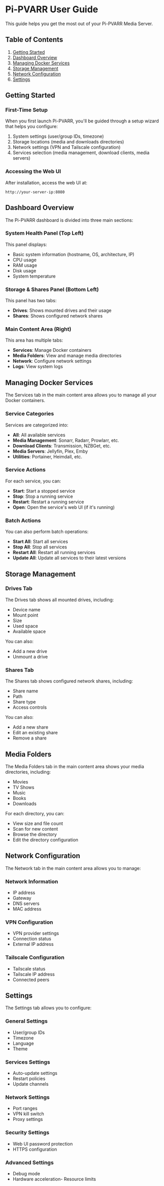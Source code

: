 # Pi-PVARR User Guide

This guide helps you get the most out of your Pi-PVARR Media Server.

## Table of Contents

1. [Getting Started](#getting-started)
2. [Dashboard Overview](#dashboard-overview)
3. [Managing Docker Services](#managing-docker-services)
4. [Storage Management](#storage-management)
5. [Network Configuration](#network-configuration)
6. [Settings](#settings)

## Getting Started

### First-Time Setup

When you first launch Pi-PVARR, you'll be guided through a setup wizard that helps you configure:

1. System settings (user/group IDs, timezone)
2. Storage locations (media and downloads directories)
3. Network settings (VPN and Tailscale configuration)
4. Services selection (media management, download clients, media servers)

### Accessing the Web UI

After installation, access the web UI at:

```
http://your-server-ip:8080
```

## Dashboard Overview

The Pi-PVARR dashboard is divided into three main sections:

### System Health Panel (Top Left)

This panel displays:
- Basic system information (hostname, OS, architecture, IP)
- CPU usage
- RAM usage
- Disk usage
- System temperature

### Storage & Shares Panel (Bottom Left)

This panel has two tabs:
- **Drives**: Shows mounted drives and their usage
- **Shares**: Shows configured network shares

### Main Content Area (Right)

This area has multiple tabs:
- **Services**: Manage Docker containers
- **Media Folders**: View and manage media directories
- **Network**: Configure network settings
- **Logs**: View system logs

## Managing Docker Services

The Services tab in the main content area allows you to manage all your Docker containers.

### Service Categories

Services are categorized into:
- **All**: All available services
- **Media Management**: Sonarr, Radarr, Prowlarr, etc.
- **Download Clients**: Transmission, NZBGet, etc.
- **Media Servers**: Jellyfin, Plex, Emby
- **Utilities**: Portainer, Heimdall, etc.

### Service Actions

For each service, you can:
- **Start**: Start a stopped service
- **Stop**: Stop a running service
- **Restart**: Restart a running service
- **Open**: Open the service's web UI (if it's running)

### Batch Actions

You can also perform batch operations:
- **Start All**: Start all services
- **Stop All**: Stop all services
- **Restart All**: Restart all running services
- **Update All**: Update all services to their latest versions

## Storage Management

### Drives Tab

The Drives tab shows all mounted drives, including:
- Device name
- Mount point
- Size
- Used space
- Available space

You can also:
- Add a new drive
- Unmount a drive

### Shares Tab

The Shares tab shows configured network shares, including:
- Share name
- Path
- Share type
- Access controls

You can also:
- Add a new share
- Edit an existing share
- Remove a share

## Media Folders

The Media Folders tab in the main content area shows your media directories, including:
- Movies
- TV Shows
- Music
- Books
- Downloads

For each directory, you can:
- View size and file count
- Scan for new content
- Browse the directory
- Edit the directory configuration

## Network Configuration

The Network tab in the main content area allows you to manage:

### Network Information

- IP address
- Gateway
- DNS servers
- MAC address

### VPN Configuration

- VPN provider settings
- Connection status
- External IP address

### Tailscale Configuration

- Tailscale status
- Tailscale IP address
- Connected peers

## Settings

The Settings tab allows you to configure:

### General Settings

- User/group IDs
- Timezone
- Language
- Theme

### Services Settings

- Auto-update settings
- Restart policies
- Update channels

### Network Settings

- Port ranges
- VPN kill switch
- Proxy settings

### Security Settings

- Web UI password protection
- HTTPS configuration

### Advanced Settings

- Debug mode
- Hardware acceleration- Resource limits
